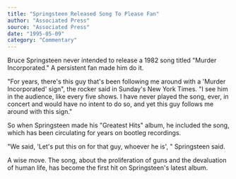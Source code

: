 ```yaml
---
title: "Springsteen Released Song To Please Fan"
author: "Associated Press"
source: "Associated Press"
date: "1995-05-09"
category: "Commentary"
---
```


Bruce Springsteen never intended to release a 1982 song titled "Murder Incorporated." A persistent fan made him do it.

"For years, there's this guy that's been following me around with a 'Murder Incorporated' sign", the rocker said in Sunday's New York Times. "I see him in the audience, like every five shows. I have never played the song, ever, in concert and would have no intent to do so, and yet this guy follows me around with this sign."

So when Springsteen made his "Greatest Hits" album, he included the song, which has been circulating for years on bootleg recordings.

"We said, 'Let's put this on for that guy, whoever he is', " Springsteen said.

A wise move. The song, about the proliferation of guns and the devaluation of human life, has become the first hit on Springsteen's latest album.